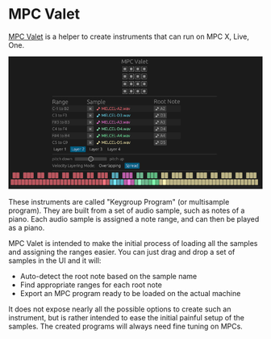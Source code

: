 # MPC Valet

[MPC Valet](https://plule.github.io/mpc_valet/) is a helper to create instruments that can run on MPC X, Live, One.

![screenshot](assets/capture.png)

These instruments are called "Keygroup Program" (or multisample program). They are built from a set of audio sample, such as notes
of a piano. Each audio sample is assigned a note range, and can then be played as a piano.

MPC Valet is intended to make the initial process of loading all the samples and assigning the ranges easier. You can just
drag and drop a set of samples in the UI and it will:

 - Auto-detect the root note based on the sample name
 - Find appropriate ranges for each root note
 - Export an MPC program ready to be loaded on the actual machine

It does not expose nearly all the possible options to create such an instrument, but is rather intended
to ease the initial painful setup of the samples. The created programs will always need fine tuning on MPCs.
